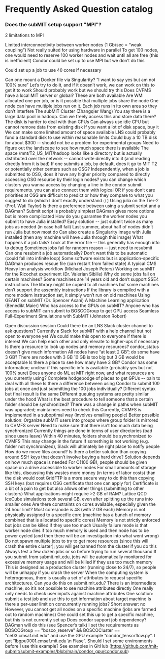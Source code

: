 # Frequently Asked Question catalog

### Does the subMIT setup support "MPI"?

2 limitations to MPI

Limited interconnectivity between worker nodes (1 Gb/sec = “weak coupling”)
Not really suited for using hardware in parallel
To get 100 nodes, one would need to reserve 100 worker nodes and wait until all are free (this is inefficient)
Condor could be set up to use MPI but we don’t do this

Could set up a job to use 40 cores if necessary

Can one mount a Docker file via Singularity?
“I want to say yes but am not 100% sure”
Let’s try to do it, and if it doesn’t work, we can work on this to get it to work
Should probably work but we should try this
Does CVFMS have a local MIT server or global?
These are both available
Are WM allocated one per job, or is it possible that multiple jobs share the node
One node can have multiple jobs run on it.  Each job runs in its own area so they don’t interfere
The subMIT Cluster (Zhangqier Wang)
You say there is a large data pool in hadoop.  Can we freely access this and store data there?
The disk is harder to deal with than CPUs
Can always use idle CPU but cannot remove data from existing disk
If you want a lot of disk space, buy it
We can make some limited amount of space available
LNS could probably fund a standard disk to use within reasonable limits
Could buy a 10 TB disk for about $300 -- should not be a problem for experimental groups
Need to figure out the landscape to see how much space there is available
The space /mnt/T2_US_MIT/hadoop looks like a directory but is actually distributed over the network -- cannot write directly into it (and reading directly from it is bad)
If one submits a job, by default, does it go to MIT T2 or potentially other centers such as OSG? Independently, when a job is submitted to OSG, does it have any higher priority compared to directly accessing OSG resource by their login nodes?
you can change which clusters you wanna access by changing a line in the condor submit requirements. you can also connect them with logical OR if you don’t care
priorities at OSG are difficult to predict or how they compare to what you suggest to do (which I don’t exactly understand :) )
Using julia on the Tier-2 (Prof. Wati Taylor)
Is there a preference between using a submit script and a DAGman?
Submit script is probably simplest
DAGman gives more options but is more complicated
How do you guarantee the worker nodes you submit to have Julia installed?
Easy solution -- just submit twice as many jobs as needed (in case half fail)
Last summer, about half of nodes didn’t run Julia but now most do
Can also create a Singularity image with Julia installed (then any machine will have Julia through this image)
What happens if a job fails?
Look at the error file -- this generally has enough info to debug
Sometimes jobs fail for random reason -- just need to resubmit
Can one resubmit a job automatically?
Don’t want this to be automatic (could fall into infinite loop)
Some software exists but is application-specific
DAGman produces rescue file (can restart from failed state)
A typical CMS Heavy Ion analysis workflow (Michael Joseph Peters)
Working on subMIT for the Ricochet experiment (Dr. Valerian Sibille)
Why do some jobs fail on certain machines?
Some machines are 14 years old and don’t support SSE4 instructions
The library might be copied to all machines but some machines don’t support the assembly instructions
If the library is compiled with a more modern instruction set, it simply won’t run on old machines
Using GEANT on subMIT (Dr. Spencer Axani)
A Machine Learning application (Benedikt Maier)
Who has access to the GPUs on subMIT?
Anyone who has access to subMIT can submit to BOSCOGroup to get GPU access
Seamless Full-Experiment Simulations with SubMIT (Johnston Robert)

Open discussion session
Could there be an LNS Slack cluster channel to ask questions?
Currently a Slack for subMIT with a help channel but not open to everyone yet
We could make this open to everyone if there is interest
We can help each other and only elevate to higher-ups if necessary
Is there a resource to look up nodes and memory resources?
condor_status doesn’t give much information
All nodes have “at least 2 GB”; do some have 3 GB?
There are nodes with 3 GB
10 GB is too big but 3 GB would be acceptable
Is there a place to see how many have 3 GB?
Condor has some information; unclear if this specific info is available (probably yes but not 100% sure)
Does anyone do ML at MIT right now, and what resources are you currently using?
Complete hodgepodge of places to get GPUs -- pain to deal with all these
Is there a difference between using Condor to submit 100 jobs at once and just submitting the 100 jobs individually?
Different syntax but final result is the same
Different queuing systems are pretty similar under the hood
What is the best procedure to tell someone that a certain folder should be synchronized?
There was a change in paths when subMIT was upgraded; maintainers need to check this
Currently, CVMFS is implemented in a suboptimal way (involves emailing people)
Better possible solution: Organize subMIT users into groups where group folder is mirrored to CVMFS server
Need to make sure that there isn’t too much data being synchronized
Currently things are done in terms of user directories (bad since users leave)
Within 40 minutes, folders should be synchronized to CVMFS
This may change in the future
If something is not working (e.g. folder not synchronized), Slack will ultimately be right place to notify people
How do we move files around?
Is there a better solution than copying around SSH keys that doesn’t involve buying a hard drive?
Solution depends on how much space is needed
For O(100 GB), people should be given space on a drive accessible to worker nodes
For small amounts of storage like this, discussing this wastes more money (in terms of labor costs) than the disk would cost
GridFTP is a more secure way to do this than copying SSH keys (but requires OSG certificate that one can apply for)
Certificate is a bit of a pain to get but also allows other things (submitting to other clusters)
What applications might require >2 GB of RAM?
Lattice QCD
IceCube simulations took several GB, even after splitting up the runs into smaller ones
Are there constraints on cores available, especially given the 24 hour limit?
Most cores/node is 48 (with 2 GB each)
Memory is not physically assigned to a specific core (machine has a bunch of memory combined that is allocated to specific cores)
Memory is not strictly enforced but jobs can be killed if they use too much
Usually failure mode is that worker node dies if too much memory is used and then node has to be power cycled (and then there will be an investigation into what went wrong)
Do not spawn multiple jobs to try to get more resources (since this will crash the entire cluster); you will get banned from the cluster if you do this
Always test a few dozen jobs or so before trying to run several thousand
If you submit from submit.mit.edu, jobs will be automatically monitored for excessive memory usage and will be killed if they use too much memory
This is designed as a production cluster (running close to 24/7), so people will be unhappy if you crash the server
When the computing system is heterogenous, there is usually a set of attributes to request specific architectures.  Can you do this on submit.mit.edu?
There is an intermediate machine, so it’s not possible to see machine attributes directly
One really only needs to check user inputs against machine attributes
One solution: submit a test job and use this to get information about target machine
Is there a per-user limit on concurrently running jobs?
Short answer: no
However, you cannot get all nodes on a specific machine (jobs are farmed out to random machines)
One could set this up to get a specific machine, but this is not currently set up
Does condor support job dependency?
DAGman will do this (see Spencer’s talk)
I set the requirements as BOSCOGroup == "bosco_reserve" && BOSCOCluster == "ce03.cmsaf.mit.edu" and use the GPU example “condor_tensorflow.py”. I got “lbgpu0001.cmsaf.mit.edu \n Flase”. Should I set some environments before I use this example?
See examples in GitHub (https://github.com/mit-submit/submit-examples/blob/main/condor_gpu/condor.sub)
